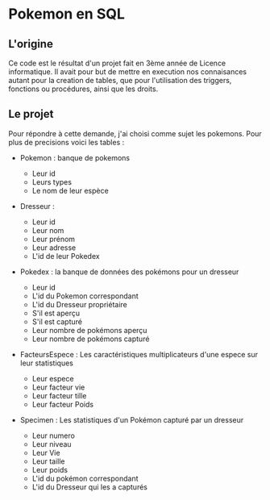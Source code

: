 # Pokemon en SQL

## L'origine
Ce code est le résultat d'un projet fait en 3ème année de Licence informatique.
Il avait pour but de mettre en execution nos connaisances autant pour la creation de tables, 
que pour l'utilisation des triggers, fonctions ou procédures, ainsi que les droits. 

## Le projet

Pour répondre à cette demande, j'ai choisi comme sujet les pokemons.
Pour plus de precisions voici les tables :
- Pokemon : banque de pokemons
    - Leur id
    - Leurs types
    - Le nom de leur espèce 

- Dresseur : 
    - Leur id
    - Leur nom
    - Leur prénom
    - Leur adresse
    - L'id de leur Pokedex

- Pokedex : la banque de données des pokémons pour un dresseur
    - Leur id
    - L'id du Pokemon correspondant
    - L'id du Dresseur propriétaire
    - S'il est aperçu
    - S'il est capturé
    - Leur nombre de pokémons aperçu 
    - Leur nombre de pokémons capturé

- FacteursEspece : Les caractéristiques multiplicateurs d'une espece sur leur statistiques
    - Leur espece
    - Leur facteur vie
    - Leur facteur tille
    - Leur facteur Poids

- Specimen : Les statistiques d'un Pokémon capturé par un dresseur
    - Leur numero 
    - Leur niveau
    - Leur Vie
    - Leur taille
    - Leur poids 
    - L'id du pokémon correspondant
    - L'id du Dresseur qui les a capturés